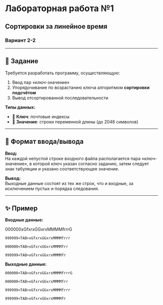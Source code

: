 # Лабораторная работа №1
## Сортировки за линейное время  
### Вариант 2-2  

---

## 📌 Задание
Требуется разработать программу, осуществляющую:
1. Ввод пар «ключ-значение»  
2. Упорядочивание по возрастанию ключа алгоритмом **сортировки подсчётом**  
3. Вывод отсортированной последовательности  

**Типы данных:**
- 🔑 **Ключ**: почтовые индексы  
- 📝 **Значение**: строки переменной длины (до 2048 символов)  

---

## 📂 Формат ввода/вывода
**Ввод:**  
На каждой непустой строке входного файла располагается пара «ключ-значение», в которой ключ указан согласно заданию, затем следует знак табуляции и указано соответствующее значение.

**Вывод:**  
Выходные данные состоят из тех же строк, что и входные, за исключением пустых и порядка следования.

---

## ✨ Пример
**Входные данные:**

 000000<TAB>xGfxrxGGxrxMMMMfrrrG
  
 `999999<TAB>xGfxrxGGxrxMMMMfrrr`
 
 `000000<TAB>xGfxrxGGxrxMMMMfrr`
 
 `999999<TAB>xGfxrxGGxrxMMMMfr`

**Выходные данные:**

 `000000<TAB>xGfxrxGGxrxMMMMfrrrG`
 
 `000000<TAB>xGfxrxGGxrxMMMMfrr`
 
 `999999<TAB>xGfxrxGGxrxMMMMfrrr`
 
 `999999<TAB>xGfxrxGGxrxMMMMfr`
